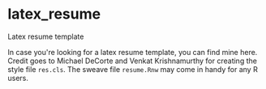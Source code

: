 # latex_resume
Latex resume template

In case you're looking for a latex resume template, you can find mine here. Credit goes to Michael DeCorte and Venkat Krishnamurthy for creating the style file <code>res.cls</code>. The sweave file <code>resume.Rnw</code> may come in handy for any R users.
